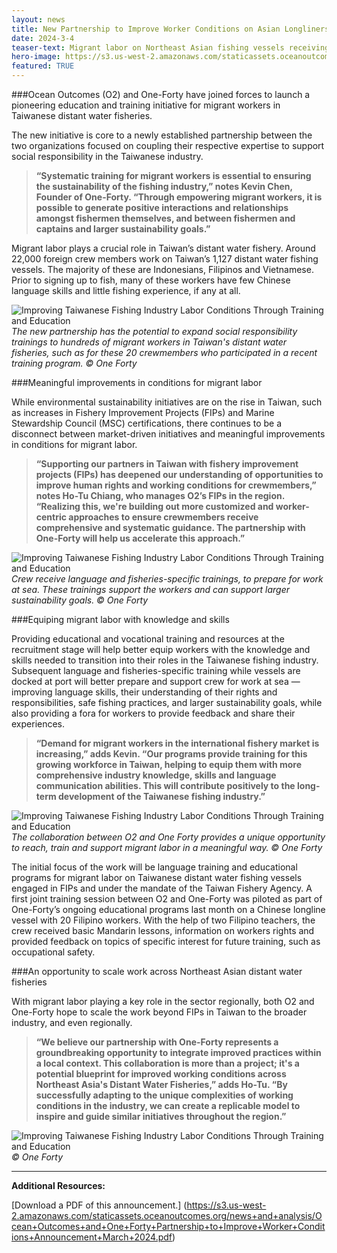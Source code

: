 ```yaml
---
layout: news
title: New Partnership to Improve Worker Conditions on Asian Longliners
date: 2024-3-4
teaser-text: Migrant labor on Northeast Asian fishing vessels receiving educational and vocational training as part of a new initiative to improve social responsibility in Asian seafood production.
hero-image: https://s3.us-west-2.amazonaws.com/staticassets.oceanoutcomes.org/news+and+analysis/hero+images/ocean-outcomes-partners-with-one-forty-improve-worker-conditions-taiwanese-fishing-industry-hero.png
featured: TRUE
---
```

###Ocean Outcomes (O2) and One-Forty have joined forces to launch a pioneering education and training initiative for migrant workers in Taiwanese distant water fisheries.

The new initiative is core to a newly established partnership between the two organizations focused on coupling their respective expertise to support social responsibility in the Taiwanese industry.

>**“Systematic training for migrant workers is essential to ensuring the sustainability of the fishing industry,” notes Kevin Chen, Founder of One-Forty. “Through empowering migrant workers, it is possible to generate positive interactions and relationships amongst fishermen themselves, and between fishermen and captains and larger sustainability goals.”**

Migrant labor plays a crucial role in Taiwan’s distant water fishery. Around 22,000 foreign crew members work on Taiwan’s 1,127 distant water fishing vessels. The majority of these are Indonesians, Filipinos and Vietnamese. Prior to signing up to fish, many of these workers have few Chinese language skills and little fishing experience, if any at all.

![Improving Taiwanese Fishing Industry Labor Conditions Through Training and Education](https://s3.us-west-2.amazonaws.com/staticassets.oceanoutcomes.org/news+and+analysis/ocean-outcomes-partners-with-one-forty-improve-worker-conditions-taiwanese-fishing-industry-2.png) 
*The new partnership has the potential to expand social responsibility trainings to hundreds of migrant workers in Taiwan's distant water fisheries, such as for these 20 crewmembers who participated in a recent training program. © One Forty*

###Meaningful improvements in conditions for migrant labor

While environmental sustainability initiatives are on the rise in Taiwan, such as increases in Fishery Improvement Projects (FIPs) and Marine Stewardship Council (MSC) certifications, there continues to be a disconnect between market-driven initiatives and meaningful improvements in conditions for migrant labor.

>**“Supporting our partners in Taiwan with fishery improvement projects (FIPs) has deepened our understanding of opportunities to improve human rights and working conditions for crewmembers,” notes Ho-Tu Chiang, who manages O2’s FIPs in the region. “Realizing this, we're building out more customized and worker-centric approaches to ensure crewmembers receive comprehensive and systematic guidance. The partnership with One-Forty will help us accelerate this approach.”**

![Improving Taiwanese Fishing Industry Labor Conditions Through Training and Education](https://s3.us-west-2.amazonaws.com/staticassets.oceanoutcomes.org/news+and+analysis/ocean-outcomes-partners-with-one-forty-improve-worker-conditions-taiwanese-fishing-industry-1.png) 
*Crew receive language and fisheries-specific trainings, to prepare for work at sea. These trainings support the workers and can support larger sustainability goals. © One Forty*

###Equiping migrant labor with knowledge and skills

Providing educational and vocational training and resources at the recruitment stage will help better equip workers with the knowledge and skills needed to transition into their roles in the Taiwanese fishing industry. Subsequent language and fisheries-specific training while vessels are docked at port will better prepare and support crew for work at sea — improving language skills, their understanding of their rights and responsibilities, safe fishing practices, and larger sustainability goals, while also providing a fora for workers to provide feedback and share their experiences.

>**“Demand for migrant workers in the international fishery market is increasing,” adds Kevin. “Our programs provide training for this growing workforce in Taiwan, helping to equip them with more comprehensive industry knowledge, skills and language communication abilities. This will contribute positively to the long-term development of the Taiwanese fishing industry.”**

![Improving Taiwanese Fishing Industry Labor Conditions Through Training and Education](https://s3.us-west-2.amazonaws.com/staticassets.oceanoutcomes.org/news+and+analysis/ocean-outcomes-partners-with-one-forty-improve-worker-conditions-taiwanese-fishing-industry-3.png) 
*The collaboration between O2 and One Forty provides a unique opportunity to reach, train and support migrant labor in a meaningful way. © One Forty*

The initial focus of the work will be language training and educational programs for migrant labor on Taiwanese distant water fishing vessels engaged in FIPs and under the mandate of the Taiwan Fishery Agency. A first joint training session between O2 and One-Forty was piloted as part of One-Forty’s ongoing educational programs last month on a Chinese longline vessel with 20 Filipino workers. With the help of two Filipino teachers, the crew received basic Mandarin lessons, information on workers rights and provided feedback on topics of specific interest for future training, such as occupational safety.

###An opportunity to scale work across Northeast Asian distant water fisheries

With migrant labor playing a key role in the sector regionally, both O2 and One-Forty hope to scale the work beyond FIPs in Taiwan to the broader industry, and even regionally.

>**“We believe our partnership with One-Forty represents a groundbreaking opportunity to integrate improved practices within a local context. This collaboration is more than a project; it's a potential blueprint for improved working conditions across Northeast Asia's Distant Water Fisheries,” adds Ho-Tu. “By successfully adapting to the unique complexities of working conditions in the industry, we can create a replicable model to inspire and guide similar initiatives throughout the region.”**

![Improving Taiwanese Fishing Industry Labor Conditions Through Training and Education](https://s3.us-west-2.amazonaws.com/staticassets.oceanoutcomes.org/news+and+analysis/ocean-outcomes-partners-with-one-forty-improve-worker-conditions-taiwanese-fishing-industry-4.png) 
*© One Forty*

----

**Additional Resources:**

[Download a PDF of this announcement.] (https://s3.us-west-2.amazonaws.com/staticassets.oceanoutcomes.org/news+and+analysis/Ocean+Outcomes+and+One+Forty+Partnership+to+Improve+Worker+Conditions+Announcement+March+2024.pdf)
